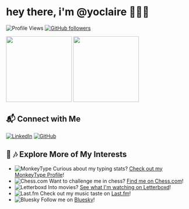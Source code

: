 # hey there, i'm @yoclaire 🧘🏻‍♀️

![Profile Views](https://komarev.com/ghpvc/?username=yoclaire&color=blueviolet)
[![GitHub followers](https://img.shields.io/github/followers/yoclaire.svg?style=social&label=Follow)](https://github.com/yoclaire?tab=followers)

<div>
  <img height="180em" src="https://github-readme-streak-stats.herokuapp.com/?user=yoclaire&hide_border=true" />
  <img height="180em" src="https://github-readme-stats.vercel.app/api/top-langs/?username=yoclaire&exclude_repo=yoclaire.github.io&show_icons=true&hide_border=true&layout=compact&langs_count=8"/>
</div>

## 📬 Connect with Me

[![LinkedIn](https://img.shields.io/badge/LinkedIn-0A66C2?style=flat&logo=linkedin&logoColor=white)](https://linkedin.com/in/yoclaire)
[![GitHub](https://img.shields.io/badge/Like_recursion%3F-100000?style=flat&logo=github&logoColor=white)](https://github.com/yoclaire)

## 🎥 🎶 Explore More of My Interests

- ![MonkeyType](https://img.shields.io/badge/MonkeyType-%23FF5F00.svg?style=for-the-badge&logo=monkeytype&logoColor=white) Curious about my typing stats? [Check out my MonkeyType Profile](https://monkeytype.com/profile/yoclaire)!
- ![Chess.com](https://img.shields.io/badge/Chess.com-%2331A8FF.svg?style=for-the-badge&logo=chess.com&logoColor=white) Want to challenge me in chess? [Find me on Chess.com](https://www.chess.com/member/yoclaire)!
- ![Letterboxd](https://img.shields.io/badge/Letterboxd-%231C1C1C.svg?style=for-the-badge&logo=letterboxd&logoColor=white) Into movies? [See what I'm watching on Letterboxd](https://letterboxd.com/iamingrid/)!
- ![Last.fm](https://img.shields.io/badge/Last.fm-%23D51007.svg?style=for-the-badge&logo=last.fm&logoColor=white) Check out my music taste on [Last.fm](https://www.last.fm/user/punkbunniebabe)!
- ![Bluesky](https://img.shields.io/badge/Bluesky-%231333FF.svg?style=for-the-badge&logo=bluesky&logoColor=white) Follow me on [Bluesky](https://bsky.app/profile/claire.wtf)!
